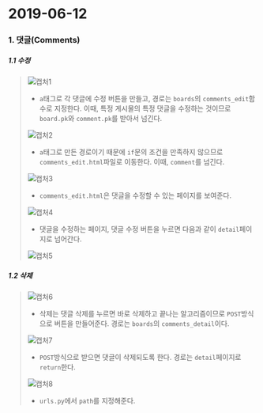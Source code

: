 # 2019-06-12

### 1. 댓글(Comments)

##### 1.1 수정

> ![캡처1](https://user-images.githubusercontent.com/47554668/59317528-45138600-8cfe-11e9-8a51-df22843043ad.PNG)
>
> - `a`태그로 각 댓글에 수정 버튼을 만들고, 경로는 `boards`의 `comments_edit`함수로 지정한다. 이때, 특정 게시물의 특정 댓글을 수정하는 것이므로 `board.pk`와 `comment.pk`를 받아서 넘긴다.
>
> ![캡처2](https://user-images.githubusercontent.com/47554668/59318080-bf450a00-8d00-11e9-8c11-0a0d232adc1f.PNG)
>
> * `a`태그로 만든 경로이기 때문에 `if`문의 조건을 만족하지 않으므로 `comments_edit.html`파일로 이동한다. 이때, `comment`를 넘긴다.
>
> ![캡처3](https://user-images.githubusercontent.com/47554668/59318258-55793000-8d01-11e9-92aa-1f43bdba9fe2.PNG)
>
> -  `comments_edit.html`은 댓글을 수정할 수 있는 페이지를 보여준다.
>
> ![캡처4](https://user-images.githubusercontent.com/47554668/59318308-8e190980-8d01-11e9-93c3-383f2d623b1c.PNG)
>
> - 댓글을 수정하는 페이지, 댓글 수정 버튼을 누르면 다음과 같이 `detail`페이지로 넘어간다.
>
> ![캡처5](https://user-images.githubusercontent.com/47554668/59318359-be60a800-8d01-11e9-97b8-f8361d1ee803.PNG)



##### 1.2 삭제

> ![캡처6](https://user-images.githubusercontent.com/47554668/59318438-0e3f6f00-8d02-11e9-827b-e5884001a423.PNG)
>
> - 삭제는 댓글 삭제를 누르면 바로 삭제하고 끝나는 알고리즘이므로 `POST`방식으로 버튼을 만들어준다. 경로는 `boards`의 `comments_detail`이다.
>
> ![캡처7](https://user-images.githubusercontent.com/47554668/59319704-9aec2c00-8d06-11e9-81ff-e953d1b72813.PNG)
>
> - `POST`방식으로 받으면 댓글이 삭제되도록 한다. 경로는 `detail`페이지로 `return`한다.
>
> ![캡처8](https://user-images.githubusercontent.com/47554668/59319785-de469a80-8d06-11e9-867b-e22938071ef6.PNG)
>
> - `urls.py`에서 `path`를 지정해준다.